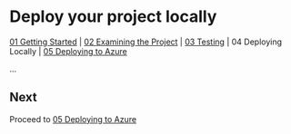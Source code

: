 # Deploy your project locally

[01 Getting Started](./README.md) | [02 Examining the Project](./02-examining-project.md) | [03 Testing](./03-testing.md) | 04 Deploying Locally | [05 Deploying to Azure](./05-deploying-to-azure.md)  

...

## Next

Proceed to [05 Deploying to Azure](./05-deploying-to-azure.md)
